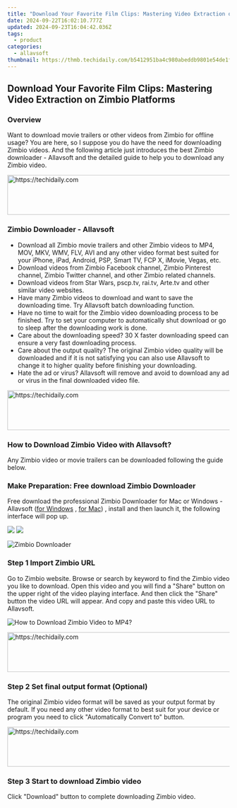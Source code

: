 ```yaml
---
title: "Download Your Favorite Film Clips: Mastering Video Extraction on Zimbio Platforms"
date: 2024-09-22T16:02:10.777Z
updated: 2024-09-23T16:04:42.036Z
tags:
  - product
categories:
  - allavsoft
thumbnail: https://thmb.techidaily.com/b5412951ba4c980abeddb9801e54de1f43b896bc3e121a51c5e15daf74ce2873.jpg
---
```


## Download Your Favorite Film Clips: Mastering Video Extraction on Zimbio Platforms

### Overview

Want to download movie trailers or other videos from Zimbio for offline usage? You are here, so I suppose you do have the need for downloading Zimbio videos. And the following article just introduces the best Zimbio downloader - Allavsoft and the detailed guide to help you to download any Zimbio video.

<!-- affiliate ads begin -->
<a href="https://appsumo.8odi.net/c/5597632/2132160/7443" target="_top" id="2132160">
  <img src="//a.impactradius-go.com/display-ad/7443-2132160" border="0" alt="https://techidaily.com" width="600" height="90"/>
</a>
<img height="0" width="0" src="https://appsumo.8odi.net/i/5597632/2132160/7443" style="position:absolute;visibility:hidden;" border="0" />
<!-- affiliate ads end -->

### Zimbio Downloader - Allavsoft

* Download all Zimbio movie trailers and other Zimbio videos to MP4, MOV, MKV, WMV, FLV, AVI and any other video format best suited for your iPhone, iPad, Android, PSP, Smart TV, FCP X, iMovie, Vegas, etc.
* Download videos from Zimbio Facebook channel, Zimbio Pinterest channel, Zimbio Twitter channel, and other Zimbio related channels.
* Download videos from Star Wars, pscp.tv, rai.tv, Arte.tv and other similar video websites.
* Have many Zimbio videos to download and want to save the downloading time. Try Allavsoft batch downloading function.
* Have no time to wait for the Zimbio video downloading process to be finished. Try to set your computer to automatically shut download or go to sleep after the downloading work is done.
* Care about the downloading speed? 30 X faster downloading speed can ensure a very fast downloading process.
* Care about the output quality? The original Zimbio video quality will be downloaded and if it is not satisfying you can also use Allavsoft to change it to higher quality before finishing your downloading.
* Hate the ad or virus? Allavsoft will remove and avoid to download any ad or virus in the final downloaded video file.

<!-- affiliate ads begin -->
<a href="https://aligracehair.sjv.io/c/5597632/2012420/19272" target="_top" id="2012420">
  <img src="//a.impactradius-go.com/display-ad/19272-2012420" border="0" alt="https://techidaily.com" width="728" height="90"/>
</a>
<img height="0" width="0" src="https://aligracehair.sjv.io/i/5597632/2012420/19272" style="position:absolute;visibility:hidden;" border="0" />
<!-- affiliate ads end -->

### How to Download Zimbio Video with Allavsoft?

Any Zimbio video or movie trailers can be downloaded following the guide below.

### Make Preparation: Free download Zimbio Downloader

Free download the professional Zimbio Downloader for Mac or Windows - Allavsoft ([for Windows](https://tools.techidaily.com/allavsoft/products/) , [for Mac](https://tools.techidaily.com/allavsoft/products/)) , install and then launch it, the following interface will pop up.

[![](https://www.allavsoft.com/how-to/../images/how-to/free-download-win.jpg)](https://tools.techidaily.com/allavsoft/products/) [![](https://www.allavsoft.com/how-to/../images/how-to/free-download-mac.jpg)](https://tools.techidaily.com/allavsoft/products/)

![Zimbio Downloader](https://www.allavsoft.com/how-to/../images/allavsoft/screen-shot-600.jpg)

### Step 1 Import Zimbio URL

Go to Zimbio website. Browse or search by keyword to find the Zimbio video you like to download. Open this video and you will find a "Share" button on the upper right of the video playing interface. And then click the "Share" button the video URL will appear. And copy and paste this video URL to Allavsoft.

![How to Download Zimbio Video to MP4?](https://www.allavsoft.com/how-to/../images/how-to/download-rtmp-video/download-rtmp-video.jpg)

<!-- affiliate ads begin -->
<a href="https://unicoeye.pxf.io/c/5597632/2148773/18498" target="_top" id="2148773">
  <img src="//a.impactradius-go.com/display-ad/18498-2148773" border="0" alt="https://techidaily.com" width="728" height="90"/>
</a>
<img height="0" width="0" src="https://unicoeye.pxf.io/i/5597632/2148773/18498" style="position:absolute;visibility:hidden;" border="0" />
<!-- affiliate ads end -->

### Step 2 Set final output format (Optional)

The original Zimbio video format will be saved as your output format by default. If you need any other video format to best suit for your device or program you need to click "Automatically Convert to" button.

<!-- affiliate ads begin -->
<a href="https://appsumo.8odi.net/c/5597632/2123738/7443" target="_top" id="2123738">
  <img src="//a.impactradius-go.com/display-ad/7443-2123738" border="0" alt="https://techidaily.com" width="600" height="90"/>
</a>
<img height="0" width="0" src="https://appsumo.8odi.net/i/5597632/2123738/7443" style="position:absolute;visibility:hidden;" border="0" />
<!-- affiliate ads end -->

### Step 3 Start to download Zimbio video

Click "Download" button to complete downloading Zimbio video.

<ins class="adsbygoogle"
     style="display:block"
     data-ad-format="autorelaxed"
     data-ad-client="ca-pub-7571918770474297"
     data-ad-slot="1223367746"></ins>

<ins class="adsbygoogle"
     style="display:block"
     data-ad-client="ca-pub-7571918770474297"
     data-ad-slot="8358498916"
     data-ad-format="auto"
     data-full-width-responsive="true"></ins>



